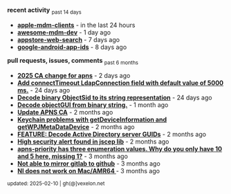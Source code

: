 **recent activity** <sub>past 14 days</sub>

  - **[apple-mdm-clients](https://github.com/petarov/apple-mdm-clients)** - in the last 24 hours
  - **[awesome-mdm-dev](https://github.com/petarov/awesome-mdm-dev)** - 1 day ago
  - **[appstore-web-search](https://github.com/petarov/appstore-web-search)** - 7 days ago
  - **[google-android-app-ids](https://github.com/petarov/google-android-app-ids)** - 8 days ago

**pull requests, issues, comments** <sub>past 6 months</sub>

  - **[2025 CA change for apns](https://github.com/jchambers/pushy/issues/1098#issuecomment-2642780976)** - 2 days ago
  - **[Add connectTimeout LdapConnection field with default value of 5000 ms.](https://github.com/fengtan/ldap-explorer/pull/63)** - 24 days ago
  - **[Decode binary ObjectSid to its string representation](https://github.com/fengtan/ldap-explorer/pull/62)** - 24 days ago
  - **[Decode objectGUI from binary string.](https://github.com/fengtan/ldap-explorer/pull/60#issuecomment-2560302176)** - 1 month ago
  - **[Update APNS CA](https://github.com/petarov/apns-push-cmd/issues/11)** - 2 months ago
  - **[Keychain problems with getDeviceInformation and getWPJMetaDataDevice](https://github.com/AzureAD/microsoft-authentication-library-for-objc/issues/2393)** - 2 months ago
  - **[FEATURE: Decode Active Directory server GUIDs](https://github.com/fengtan/ldap-explorer/issues/33#issuecomment-2483148204)** - 2 months ago
  - **[High security alert found in jscep lib](https://github.com/jscep/jscep/issues/304#issuecomment-2468942681)** - 2 months ago
  - **[apns-priority has three enumeration values. Why do you only have 10 and 5 here, missing 1?](https://github.com/jchambers/pushy/issues/1088#issuecomment-2454831973)** - 3 months ago
  - **[Not able to mirror gitlab to github](https://github.com/cooperspencer/gickup/issues/200#issuecomment-2440167283)** - 3 months ago
  - **[NI does not work on Mac/AMR64 ](https://github.com/mukel/llama3.java/issues/19#issuecomment-2414532091)** - 3 months ago

<sub>updated: 2025-02-10 | gh(@]vexelon.net</sub>